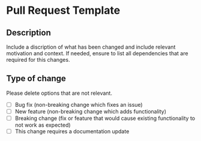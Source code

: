 # Pull Request Template

## Description

Include a discription of what has been changed and include relevant motivation and context.
If needed, ensure to list all dependencies that are required for this changes.


## Type of change

Please delete options that are not relevant.

- [ ] Bug fix (non-breaking change which fixes an issue)
- [ ] New feature (non-breaking change which adds functionality)
- [ ] Breaking change (fix or feature that would cause existing functionality to not work as expected)
- [ ] This change requires a documentation update

